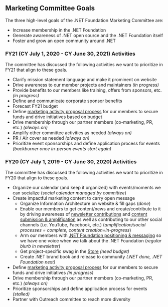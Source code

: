 ## Marketing Committee Goals 
The three high-level goals of the .NET Foundation Marketing Committee are:
- Increase membership in the .NET Foundation
- Generate awareness of .NET open source and the .NET Foundation itself
- Foster and grow an open community around .NET

### FY21 (CY July 1, 2020 - CY June 30, 2021) Activities
The committee has discussed the following activities we want to prioritize in FY21 that align to these goals.

- Clarify mission statement language and make it prominent on website
- Drive awareness to our member projects and maintainers *(in progress)*
- Provide benefits to our members like training, offers from sponsors, etc. *(in progress)*
- Define and communicate corporate sponsor benefits    
- Forecast FY21 budget
- Define [marketing activity proposal process](proposals.md) for our members to secure funds and drive initiatives based on budget 
- Drive membership through our partner members (co-marketing, PR, etc.) *(always on)*
- Amplify other committee activities as needed *(always on)*
- PR / Air cover as needed *(always on)*
- Prioritize event sponsorships and define application process for events *(backburner once in-person events start egain)*

### FY20 (CY July 1, 2019 - CY June 30, 2020) Activities
The committee has discussed the following activities we want to prioritize in FY20 that align to these goals.

- Organize our calendar (and keep it organized) with events/moments we can socialize (*social calendar managed by committee*)
- Create impactful marketing content to carry open message
    - Organize Information Architecture on website & fill gaps (*done*)
    - Enable our members to get content/news and create/contribute to it by driving awareness of [newsletter contributions](https://github.com/dotnet-foundation/newsletter) and [content submission & amplification](https://github.com/dotnet-foundation/content) as well as contributing to our other social channels (i.e. YouTube, Facebook, etc.) (*amplification/social processes = complete, content creation=in-progress*)
    - Arm our members with [.NET Foundation positioning & messaging](https://dotnetfoundation.sharepoint.com/:p:/s/Marketing/EbxGONyybLRMoe6MgPNUEi4BdDuEWNLmdfV_s8INO9nWTw?e=mImEov) so we have one voice when we talk about the .NET Foundation (*regular blurb in newsletter*)
    - Get project-specific swag in the [Store](https://store.dotnetfoundation.org) *(need budget)*
    - Create .NET brand book and release to community *(.NET done, .NET Foundation next)*
- Define [marketing activity proposal process](proposals.md) for our members to secure funds and drive initiatives *(in progress)*
- Drive membership through our partner members (co-marketing, PR, etc.) *(always on)*
- Prioritize sponsorships and define application process for events *(stalled)*
- Partner with Outreach committee to reach more diversity 




